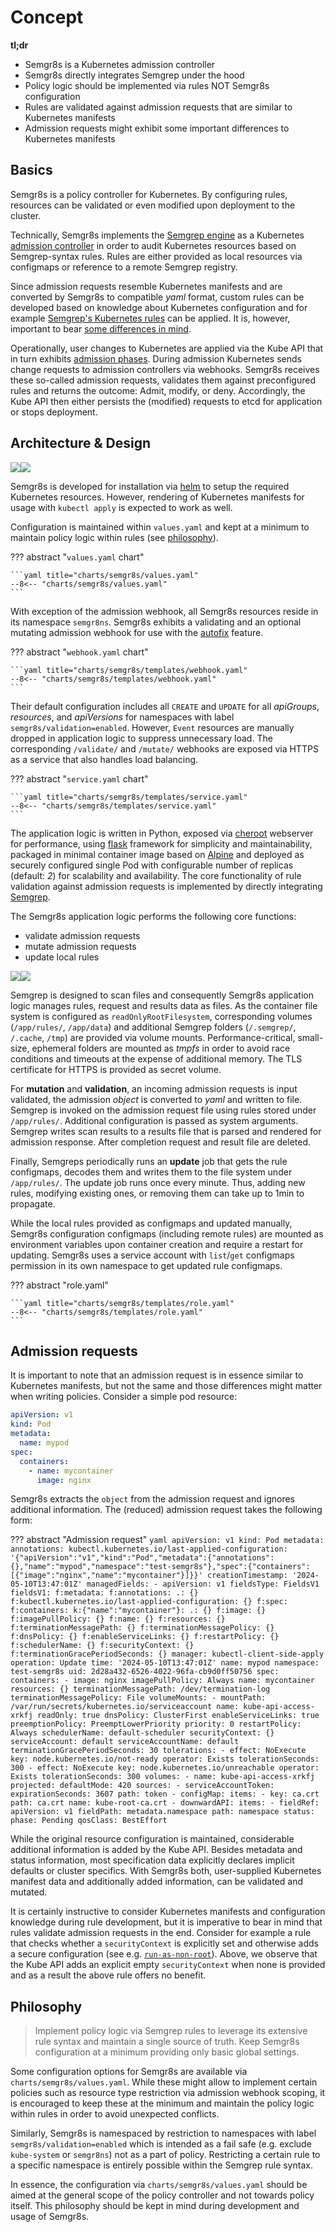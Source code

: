 # Concept

**tl;dr**

* Semgr8s is a Kubernetes admission controller
* Semgr8s directly integrates Semgrep under the hood
* Policy logic should be implemented via rules NOT Semgr8s configuration
* Rules are validated against admission requests that are similar to Kubernetes manifests
* Admission requests might exhibit some important differences to Kubernetes manifests

## Basics

Semgr8s is a policy controller for Kubernetes.
By configuring rules, resources can be validated or even modified upon deployment to the cluster.

Technically, Semgr8s implements the [Semgrep engine](https://github.com/semgrep/semgrep) as a Kubernetes [admission controller](https://kubernetes.io/docs/reference/access-authn-authz/admission-controllers/) in order to audit Kubernetes resources based on Semgrep-syntax rules.
Rules are either provided as local resources via configmaps or reference to a remote Semgrep registry.

Since admission requests resemble Kubernetes manifests and are converted by Semgr8s to compatible *yaml* format, custom rules can be developed based on knowledge about Kubernetes configuration and for example [Semgrep's Kubernetes rules](https://semgrep.dev/p/kubernetes) can be applied.
It is, however, important to bear [some differences in mind](#admission-requests).

Operationally, user changes to Kubernetes are applied via the Kube API that in turn exhibits [admission phases](https://kubernetes.io/blog/2019/03/21/a-guide-to-kubernetes-admission-controllers/).
During admission Kubernetes sends change requests to admission controllers via webhooks.
Semgr8s receives these so-called admission requests, validates them against preconfigured rules and returns the outcome: Admit, modify, or deny.
Accordingly, the Kube API then either persists the (modified) requests to etcd for application or stops deployment.

## Architecture & Design

![](assets/semgr8s-architecture.png#gh-light-mode-only)![](assets/semgr8s-architecture-dark.png#gh-dark-mode-only)

Semgr8s is developed for installation via [helm](https://helm.sh/) to setup the required Kubernetes resources.
However, rendering of Kubernetes manifests for usage with `kubectl apply` is expected to work as well.

Configuration is maintained within `values.yaml` and kept at a minimum to maintain policy logic within rules (see [philosophy](#philosophy)).

??? abstract "`values.yaml` chart"

    ```yaml title="charts/semgr8s/values.yaml"
    --8<-- "charts/semgr8s/values.yaml"
    ```

With exception of the admission webhook, all Semgr8s resources reside in its namespace `semgr8ns`.
Semgr8s exhibits a validating and an optional mutating admission webhook for use with the [autofix](./usage.md/#autofix) feature.

??? abstract "`webhook.yaml` chart"

    ```yaml title="charts/semgr8s/templates/webhook.yaml"
    --8<-- "charts/semgr8s/templates/webhook.yaml"
    ```
Their default configuration includes all `CREATE` and `UPDATE` for all *apiGroups*, *resources*, and *apiVersions* for namespaces with label `semgr8s/validation=enabled`. However, `Event` resources are manually dropped in application logic to suppress unnecessary load.
The corresponding `/validate/` and `/mutate/` webhooks are exposed via HTTPS as a service that also handles load balancing.

??? abstract "`service.yaml` chart"

    ```yaml title="charts/semgr8s/templates/service.yaml"
    --8<-- "charts/semgr8s/templates/service.yaml"
    ```

The application logic is written in Python, exposed via [cheroot](https://github.com/cherrypy/cheroot) webserver for performance, using [flask](https://github.com/pallets/flask/) framework for simplicity and maintainability, packaged in minimal container image based on [Alpine](https://hub.docker.com/_/alpine) and deployed as securely configured single Pod with configurable number of replicas (default: *2*) for scalability and availability.
The core functionality of rule validation against admission requests is implemented by directly integrating [Semgrep](https://github.com/semgrep/semgrep).

The Semgr8s application logic performs the following core functions:

* validate admission requests
* mutate admission requests
* update local rules

![](assets/semgr8s-design.png#gh-light-mode-only)![](assets/semgr8s-design-dark.png#gh-dark-mode-only)

Semgrep is designed to scan files and consequently Semgr8s application logic manages rules, request and results data as files.
As the container file system is configured as `readOnlyRootFilesystem`, corresponding volumes (`/app/rules/`, `/app/data`) and additional Semgrep folders (`/.semgrep/`, `/.cache`, `/tmp`) are provided via volume mounts.
Performance-critical, small-size, ephemeral folders are mounted as *tmpfs* in order to avoid race conditions and timeouts at the expense of additional memory.
The TLS certificate for HTTPS is provided as secret volume.

For **mutation** and **validation**, an incoming admission requests is input validated, the admission *object* is converted to *yaml* and written to file.
Semgrep is invoked on the admission request file using rules stored under `/app/rules/`.
Additional configuration is passed as system arguments.
Semgrep writes scan results to a results file that is parsed and rendered for admission response.
After completion request and result file are deleted.

Finally, Semgreps periodically runs an **update** job that gets the rule configmaps, decodes them and writes them to the file system under `/app/rules/`.
The update job runs once every minute.
Thus, adding new rules, modifying existing ones, or removing them can take up to 1min to propagate.

While the local rules provided as configmaps and updated manually, Semgr8s configuration configmaps (including remote rules) are mounted as environment variables upon container creation and require a restart for updating.
Semgr8s uses a service account with `list`/`get` configmaps permission in its own namespace to get updated rule configmaps.

??? abstract "role.yaml"

    ```yaml title="charts/semgr8s/templates/role.yaml"
    --8<-- "charts/semgr8s/templates/role.yaml"
    ```


## Admission requests

It is important to note that an admission request is in essence similar to Kubernetes manifests, but not the same and those differences might matter when writing policies.
Consider a simple pod resource:

```yaml
apiVersion: v1
kind: Pod
metadata:
  name: mypod
spec:
  containers:
    - name: mycontainer
      image: nginx
```

Semgr8s extracts the `object` from the admission request and ignores additional information.
The (reduced) admission request takes the following form:

??? abstract "Admission request"
    ```yaml
    apiVersion: v1
    kind: Pod
    metadata:
      annotations:
        kubectl.kubernetes.io/last-applied-configuration: '{"apiVersion":"v1","kind":"Pod","metadata":{"annotations":{},"name":"mypod","namespace":"test-semgr8s"},"spec":{"containers":[{"image":"nginx","name":"mycontainer"}]}}'
      creationTimestamp: '2024-05-10T13:47:01Z'
      managedFields:
      - apiVersion: v1
        fieldsType: FieldsV1
        fieldsV1:
          f:metadata:
            f:annotations:
              .: {}
              f:kubectl.kubernetes.io/last-applied-configuration: {}
          f:spec:
            f:containers:
              k:{"name":"mycontainer"}:
                .: {}
                f:image: {}
                f:imagePullPolicy: {}
                f:name: {}
                f:resources: {}
                f:terminationMessagePath: {}
                f:terminationMessagePolicy: {}
            f:dnsPolicy: {}
            f:enableServiceLinks: {}
            f:restartPolicy: {}
            f:schedulerName: {}
            f:securityContext: {}
            f:terminationGracePeriodSeconds: {}
        manager: kubectl-client-side-apply
        operation: Update
        time: '2024-05-10T13:47:01Z'
      name: mypod
      namespace: test-semgr8s
      uid: 2d28a432-6526-4022-96fa-cb9d0ff50756
    spec:
      containers:
      - image: nginx
        imagePullPolicy: Always
        name: mycontainer
        resources: {}
        terminationMessagePath: /dev/termination-log
        terminationMessagePolicy: File
        volumeMounts:
        - mountPath: /var/run/secrets/kubernetes.io/serviceaccount
          name: kube-api-access-xrkfj
          readOnly: true
      dnsPolicy: ClusterFirst
      enableServiceLinks: true
      preemptionPolicy: PreemptLowerPriority
      priority: 0
      restartPolicy: Always
      schedulerName: default-scheduler
      securityContext: {}
      serviceAccount: default
      serviceAccountName: default
      terminationGracePeriodSeconds: 30
      tolerations:
      - effect: NoExecute
        key: node.kubernetes.io/not-ready
        operator: Exists
        tolerationSeconds: 300
      - effect: NoExecute
        key: node.kubernetes.io/unreachable
        operator: Exists
        tolerationSeconds: 300
      volumes:
      - name: kube-api-access-xrkfj
        projected:
          defaultMode: 420
          sources:
          - serviceAccountToken:
              expirationSeconds: 3607
              path: token
          - configMap:
              items:
              - key: ca.crt
                path: ca.crt
              name: kube-root-ca.crt
          - downwardAPI:
              items:
              - fieldRef:
                  apiVersion: v1
                  fieldPath: metadata.namespace
                path: namespace
    status:
      phase: Pending
      qosClass: BestEffort
    ```

While the original resource configuration is maintained, considerable additional information is added by the Kube API.
Besides metadata and status information, most specification data explicitly declares implicit defaults or cluster specifics.
With Semgr8s both, user-supplied Kubernetes manifest data and additionally added information, can be validated and mutated.

It is certainly instructive to consider Kubernetes manifests and configuration knowledge during rule development, but it is imperative to bear in mind that rules validate admission requests in the end.
Consider for example a rule that checks whether a `securityContext` is explicitly set and otherwise adds a secure configuration (see e.g. [`run-as-non-root`](https://semgrep.dev/r?q=yaml.kubernetes.security.run-as-non-root.run-as-non-root)).
Above, we observe that the Kube API adds an explicit empty `securityContext` when none is provided and as a result the above rule offers no benefit.

## Philosophy

> Implement policy logic via Semgrep rules to leverage its extensive rule syntax and maintain a single source of truth.
> Keep Semgr8s configuration at a minimum providing only basic global settings.

Some configuration options for Semgr8s are available via `charts/semgr8s/values.yaml`.
While these might allow to implement certain policies such as resource type restriction via admission webhook scoping, it is encouraged to keep these at the minimum and maintain the policy logic within rules in order to avoid unexpected conflicts.

Similarly, Semgr8s is namespaced by restriction to namespaces with label `semgr8s/validation=enabled` which is intended as a fail safe (e.g. exclude `kube-system` or `semgr8ns`) not as a part of policy.
Restricting a certain rule to a specific namespace is entirely possible within the Semgrep rule syntax.

In essence, the configuration via `charts/semgr8s/values.yaml` should be aimed at the general scope of the policy controller and not towards policy itself.
This philosophy should be kept in mind during development and usage of Semgr8s.
